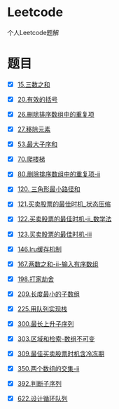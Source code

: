 # Leetcode
个人Leetcode题解

# 题目

- [x] [15.三数之和](https://leetcode-cn.com/problems/3sum)

- [x] [20.有效的括号](https://leetcode-cn.com/problems/valid-parentheses/)

- [x] [26.删除排序数组中的重复项](https://leetcode-cn.com/problems/remove-duplicates-from-sorted-array)

- [x] [27.移除元素](https://leetcode-cn.com/problems/remove-element)

- [x] [53.最大子序和](https://leetcode-cn.com/problems/maximum-subarray)

- [x] [70.爬楼梯](https://leetcode-cn.com/problems/climbing-stairs)

- [x] [80.删除排序数组中的重复项-ii](https://leetcode-cn.com/problems/remove-duplicates-from-sorted-array-ii)

- [x] [120. 三角形最小路径和](https://leetcode-cn.com/problems/triangle/)

- [x] [121.买卖股票的最佳时机_状态压缩](https://leetcode-cn.com/problems/best-time-to-buy-and-sell-stock)

- [x] [122.买卖股票的最佳时机-ii_数学法](https://leetcode-cn.com/problems/best-time-to-buy-and-sell-stock-ii)

- [x] [123.买卖股票的最佳时机-iii](https://leetcode-cn.com/problems/best-time-to-buy-and-sell-stock-iii)

- [x] [146.lru缓存机制](https://leetcode-cn.com/problems/lru-cache)

- [x] [167.两数之和-ii-输入有序数组](https://leetcode-cn.com/problems/two-sum-ii-input-array-is-sorted)

- [x] [198.打家劫舍](https://leetcode-cn.com/problems/house-robber)

- [x] [209.长度最小的子数组](https://leetcode-cn.com/problems/minimum-size-subarray-sum)

- [x] [225.用队列实现栈](https://leetcode-cn.com/problems/implement-stack-using-queues)

- [x] [300.最长上升子序列](https://leetcode-cn.com/problems/longest-increasing-subsequence)

- [x] [303.区域和检索-数组不可变](https://leetcode-cn.com/problems/range-sum-query-immutable)

- [x] [309.最佳买卖股票时机含冷冻期](https://leetcode-cn.com/problems/best-time-to-buy-and-sell-stock-with-cooldown)

- [x] [350.两个数组的交集-ii](https://leetcode-cn.com/problems/intersection-of-two-arrays-ii)

- [x] [392.判断子序列](https://leetcode-cn.com/problems/is-subsequence)

- [x] [622.设计循环队列](https://leetcode-cn.com/problems/design-circular-queue)
